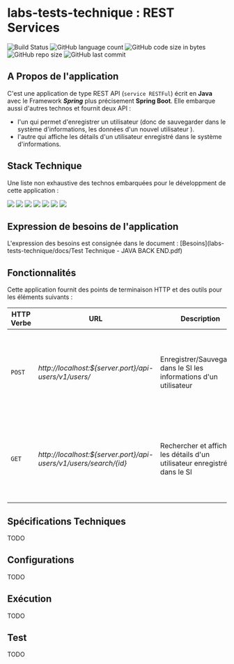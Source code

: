 # labs-tests-technique : REST Services

![Build Status](https://img.shields.io/badge/build-passing-brightgreen.svg?branch=master)
![GitHub language count](https://img.shields.io/github/languages/count/samson06/labs-tests-technique) 
![GitHub code size in bytes](https://img.shields.io/github/languages/code-size/samson06/labs-tests-technique)
![GitHub repo size](https://img.shields.io/github/repo-size/samson06/labs-tests-technique)
![GitHub last commit](https://img.shields.io/github/last-commit/samson06/labs-tests-technique) 

## A Propos de l'application
C'est une application de type REST API (`service RESTFul`) écrit en **Java** avec le Framework **_Spring_** plus précisement **Spring Boot**. Elle embarque aussi d'autres technos et fournit deux API :
- l'un qui permet d'enregistrer un utilisateur (donc de sauvegarder dans le système d'informations, les données d'un nouvel utilisateur ).
- l'autre qui affiche les détails d'un utilisateur enregistré dans le système d'informations.

## Stack Technique
Une liste non exhaustive des technos embarquées pour le développment de cette application :

![](https://img.shields.io/badge/Java_8-✓-blue.svg)
![](https://img.shields.io/badge/Maven_3-✓-blue.svg)
![](https://img.shields.io/badge/Spring_Boot_2-✓-blue.svg)
![](https://img.shields.io/badge/MongoDB-✓-blue.svg)
![](https://img.shields.io/badge/Junit_5-✓-blue.svg)
![](https://img.shields.io/badge/Model_Mapper-✓-blue.svg)
![](https://img.shields.io/badge/Lombok-✓-blue.svg)

## Expression de besoins de l'application
L'expression des besoins est consignée dans le document : [Besoins](labs-tests-technique/docs/Test Technique - JAVA BACK END.pdf)

## Fonctionnalités
Cette application fournit des points de terminaison HTTP et des outils pour les éléments suivants : 

|HTTP Verbe|URL|Description|Status Codes|
|---|---|---|---|
|`POST`|_http://localhost:${server.port}/api-users/v1/users/_|Enregistrer/Sauvegarder dans le SI les informations d'un utilisateur|<ul><li>`200 OK` si la sauvagarde a réussi</li><li>`40X KO` si erreur survenue lors de la persistance</li></ul>|
|`GET`|_http://localhost:${server.port}/api-users/v1/users/search/{id}_|Rechercher et afficher les détails d'un utilisateur enregistré dans le SI|<ul><li>`200 OK` si utilisateur existe</li><li>`40X KO` si erreur survenue lors de la recherche</li></ul>|


## Spécifications Techniques
TODO

## Configurations
TODO

## Exécution
TODO


## Test
TODO